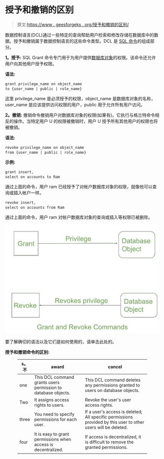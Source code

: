 # 授予和撤销的区别

> 原文:[https://www . geesforgeks . org/授予和撤销的区别/](https://www.geeksforgeeks.org/difference-between-grant-and-revoke/)

数据控制语言(DCL)通过一些特定的查询帮助用户检索和修改存储在数据库中的数据。授予和撤销属于数据控制语言的这些命令类型。DCL 是 [SQL 命令](https://www.geeksforgeeks.org/sql-ddl-dql-dml-dcl-tcl-commands/)的组成部分。

**1。授予:**
SQL Grant 命令专门用于为用户提供[数据库对象](https://www.geeksforgeeks.org/database-objects-in-dbms/)的权限。该命令还允许用户向其他用户授予权限。

**语法:**

```
grant privilege_name on object_name
to {user_name | public | role_name} 
```

这里 privilege_name 是必须授予的权限，object_name 是数据库对象的名称，user_name 是应该提供访问权限的用户，public 用于允许所有用户访问。

**2。撤销:**
撤销命令撤销用户对数据库对象的权限(如果有)。它执行与格兰特命令相反的操作。当特定用户 U 的权限被撤销时，用户 U 授予所有其他用户的权限也将被撤销。

**语法:**

```
revoke privilege_name on object_name
from {user_name | public | role_name}
```

**示例:**

```
grant insert, 
select on accounts to Ram
```

通过上面的命令，用户 ram 已经授予了对帐户数据库对象的权限，就像他可以查询或插入帐户一样。

```
revoke insert, 
select on accounts from Ram
```

通过上面的命令，用户 ram 对帐户数据库对象的查询或插入等权限已被删除。

![](img/eb193371712ee33431eae950468ad766.png)

要了解确切的语法以及它们是如何使用的，请单击此处的。

**授予和撤销命令的区别:**

<figure class="table">

| s。不 | award | cancel |
| --- | --- | --- |
| one | This DCL command grants users permission to database objects. | This DCL command deletes any permissions granted to users on database objects. |
| Two | It assigns access rights to users. | Revoke the user's user access rights. |
| three | You need to specify permissions for each user. | If a user's access is deleted; All specific permissions provided by this user to other users will be deleted. |
| four | It is easy to grant permissions when access is decentralized. | If access is decentralized, it is difficult to remove the granted permissions. |

</figure>